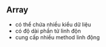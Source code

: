 ## Array 
- có thể chứa nhiều kiểu dữ liệu
- có độ dài phần tử linh độn
- cung cấp nhiều method linh động